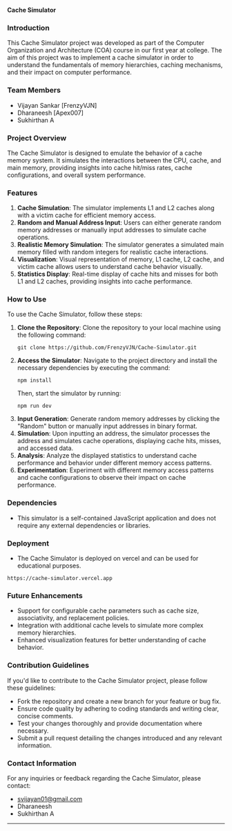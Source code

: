 **Cache Simulator**

### Introduction
This Cache Simulator project was developed as part of the Computer Organization and Architecture (COA) course in our first year at college. The aim of this project was to implement a cache simulator in order to understand the fundamentals of memory hierarchies, caching mechanisms, and their impact on computer performance.

### Team Members
- Vijayan Sankar [FrenzyVJN]
- Dharaneesh [Apex007]
- Sukhirthan A

### Project Overview
The Cache Simulator is designed to emulate the behavior of a cache memory system. It simulates the interactions between the CPU, cache, and main memory, providing insights into cache hit/miss rates, cache configurations, and overall system performance.

### Features
1. **Cache Simulation**: The simulator implements L1 and L2 caches along with a victim cache for efficient memory access.
2. **Random and Manual Address Input**: Users can either generate random memory addresses or manually input addresses to simulate cache operations.
3. **Realistic Memory Simulation**: The simulator generates a simulated main memory filled with random integers for realistic cache interactions.
4. **Visualization**: Visual representation of memory, L1 cache, L2 cache, and victim cache allows users to understand cache behavior visually.
5. **Statistics Display**: Real-time display of cache hits and misses for both L1 and L2 caches, providing insights into cache performance.

### How to Use
To use the Cache Simulator, follow these steps:
1. **Clone the Repository**: Clone the repository to your local machine using the following command:
   ```
   git clone https://github.com/FrenzyVJN/Cache-Simulator.git
   ```
2. **Access the Simulator**: Navigate to the project directory and install the necessary dependencies by executing the command:
   ```
   npm install
   ```
   Then, start the simulator by running:
   ```
   npm run dev
   ```
3. **Input Generation**: Generate random memory addresses by clicking the "Random" button or manually input addresses in binary format.
4. **Simulation**: Upon inputting an address, the simulator processes the address and simulates cache operations, displaying cache hits, misses, and accessed data.
5. **Analysis**: Analyze the displayed statistics to understand cache performance and behavior under different memory access patterns.
6. **Experimentation**: Experiment with different memory access patterns and cache configurations to observe their impact on cache performance.

### Dependencies
- This simulator is a self-contained JavaScript application and does not require any external dependencies or libraries.

### Deployment
- The Cache Simulator is deployed on vercel and can be used for educational purposes.
```
https://cache-simulator.vercel.app
```
### Future Enhancements
- Support for configurable cache parameters such as cache size, associativity, and replacement policies.
- Integration with additional cache levels to simulate more complex memory hierarchies.
- Enhanced visualization features for better understanding of cache behavior.

### Contribution Guidelines
If you'd like to contribute to the Cache Simulator project, please follow these guidelines:
- Fork the repository and create a new branch for your feature or bug fix.
- Ensure code quality by adhering to coding standards and writing clear, concise comments.
- Test your changes thoroughly and provide documentation where necessary.
- Submit a pull request detailing the changes introduced and any relevant information.

### Contact Information
For any inquiries or feedback regarding the Cache Simulator, please contact:
- svijayan01@gmail.com
- Dharaneesh
- Sukhirthan A

--- 
